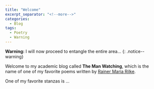 ```yaml
---
title: "Welcome"
excerpt_separator: "<!--more-->"
categories:
  - Blog
tags:
  - Poetry
  - Warning
---
```


**Warning:** I will now proceed to entangle the entire area...
{: .notice--warning}

Welcome to my academic blog called __The Man Watching__, which
is the name of one of my favorite poems written by [Rainer Maria Rilke](https://en.wikipedia.org/wiki/Rainer_Maria_Rilke).

<!--more-->

One of my favorite stanzas is ...
